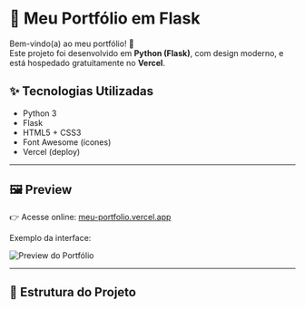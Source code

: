 # 🌸 Meu Portfólio em Flask

Bem-vindo(a) ao meu portfólio! 🚀  
Este projeto foi desenvolvido em **Python (Flask)**, com design moderno, e está hospedado gratuitamente no **Vercel**.  

## ✨ Tecnologias Utilizadas
- Python 3  
- Flask  
- HTML5 + CSS3  
- Font Awesome (ícones)  
- Vercel (deploy)

---

## 🖼️ Preview
👉 Acesse online: [meu-portfolio.vercel.app](https://meu-portfolio.vercel.app)  

Exemplo da interface:

![Preview do Portfólio](https://via.placeholder.com/800x400.png?text=Preview+do+Portfolio)

---

## 📂 Estrutura do Projeto

